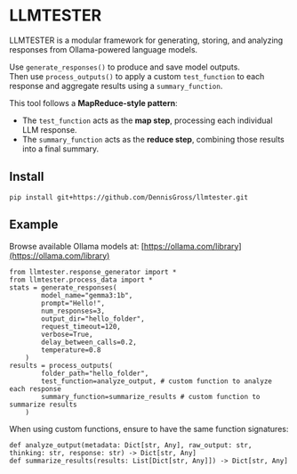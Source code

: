 # LLMTESTER
LLMTESTER is a modular framework for generating, storing, and analyzing responses from Ollama-powered language models.

Use `generate_responses()` to produce and save model outputs.  
Then use `process_outputs()` to apply a custom `test_function` to each response and aggregate results using a `summary_function`.

This tool follows a **MapReduce-style pattern**:
- The `test_function` acts as the **map step**, processing each individual LLM response.
- The `summary_function` acts as the **reduce step**, combining those results into a final summary.


## Install
```
pip install git+https://github.com/DennisGross/llmtester.git
```

## Example
Browse available Ollama models at: [https://ollama.com/library](https://ollama.com/library)
```
from llmtester.response_generator import *
from llmtester.process_data import *
stats = generate_responses(
        model_name="gemma3:1b",
        prompt="Hello!",
        num_responses=3,
        output_dir="hello_folder",
        request_timeout=120,
        verbose=True,            
        delay_between_calls=0.2,
        temperature=0.8
    )
results = process_outputs(
        folder_path="hello_folder",
        test_function=analyze_output, # custom function to analyze each response
        summary_function=summarize_results # custom function to summarize results
    )
```
When using custom functions, ensure to have the same function signatures:

```
def analyze_output(metadata: Dict[str, Any], raw_output: str, thinking: str, response: str) -> Dict[str, Any]
def summarize_results(results: List[Dict[str, Any]]) -> Dict[str, Any]
```
